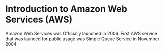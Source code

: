 # Introduction to Amazon Web Services (AWS)
Amazon Web Services was Officially launched in 2006. 
First AWS service that was launced for public usage was Simple Queue Service in November 2004. 

